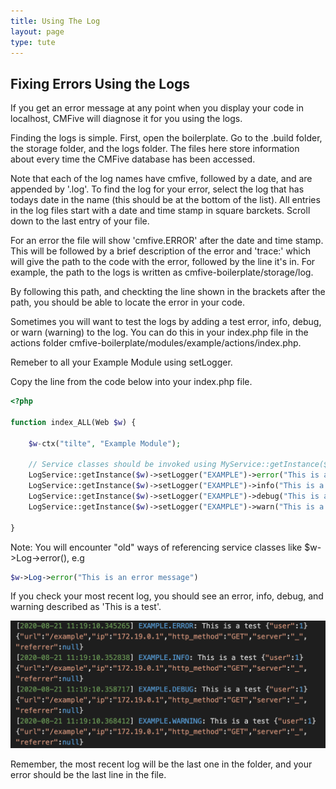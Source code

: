 ```yaml
---
title: Using The Log
layout: page
type: tute
---
```


## Fixing Errors Using the Logs

If you get an error message at any point when you display your code in localhost, CMFive will diagnose it for you using the logs.

Finding the logs is simple. First, open the boilerplate. Go to the .build folder, the storage folder, and the logs folder. The files here store information about every time the CMFive database has been accessed.

Note that each of the log names have cmfive, followed by a date, and are appended by '.log'. To find the log for your error, select the log that has todays date in the name (this should be at the bottom of the list). All entries in the log files start with a date and time stamp in square barckets. Scroll down to the last entry of your file.

For an error the file will show 'cmfive.ERROR' after the date and time stamp. This will be followed by a brief description of the error and 'trace:' which will give the path to the code with the error, followed by the line it's in. For example, the path to the logs is written as cmfive-boilerplate/storage/log.

By following this path, and checkting the line shown in the brackets after the path, you should be able to locate the error in your code.

Sometimes you will want to test the logs by adding a test error, info, debug, or warn (warning) to the log. You can do this in your index.php file in the actions folder cmfive-boilerplate/modules/example/actions/index.php. 

Remeber to all your Example Module using setLogger.

Copy the line from the code below into your index.php file.

```php
<?php

function index_ALL(Web $w) {

    $w-ctx("tilte", "Example Module");

    // Service classes should be invoked using MyService::getInstance($w), e.g.
    LogService::getInstance($w)->setLogger("EXAMPLE")->error("This is a test");
    LogService::getInstance($w)->setLogger("EXAMPLE")->info("This is a test");
    LogService::getInstance($w)->setLogger("EXAMPLE")->debug("This is a test");
    LogService::getInstance($w)->setLogger("EXAMPLE")->warn("This is a test");

}
```

Note: You will encounter "old" ways of referencing service classes like $w->Log->error(), e.g

```php
$w->Log->error("This is an error message")
```

If you check your most recent log, you should see an error, info, debug, and warning described as 'This is a test'.

![Log error test result](/assets/images/log_example.png)

Remember, the most recent log will be the last one in the folder, and your error should be the last line in the file.
